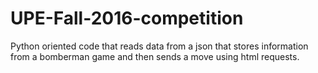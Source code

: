 # UPE-Fall-2016-competition
Python oriented code that reads data from a json that stores information from a bomberman game and then sends a move using html requests.
